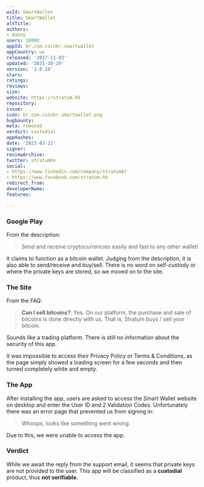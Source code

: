 ```yaml
---
wsId: SmartWallet
title: SmartWallet
altTitle: 
authors:
- danny
users: 10000
appId: br.com.coinbr.smartwallet
appCountry: us
released: '2017-11-03'
updated: '2021-10-29'
version: '2.0.28'
stars: 
ratings: 
reviews: 
size: 
website: https://stratum.hk
repository: 
issue: 
icon: br.com.coinbr.smartwallet.png
bugbounty: 
meta: removed
verdict: custodial
appHashes: 
date: '2023-03-21'
signer: 
reviewArchive: 
twitter: stratumhk
social:
- https://www.linkedin.com/company/stratumbr
- https://www.facebook.com/stratum.hk
redirect_from: 
developerName: 
features: 

---
```


### Google Play
From the description:

> Send and receive cryptocurrencies easily and fast to any other wallet!

It claims to function as a bitcoin wallet. Judging from the description, it is also able to send/receive and buy/sell. There is no word on self-custody or where the private keys are stored, so we moved on to the site.

### The Site
From the FAQ:

> **Can I sell bitcoins?**: Yes. On our platform, the purchase and sale of bitcoins is done directly with us. That is, Stratum buys / sell your bitcoin.

Sounds like a trading platform. There is still no information about the security of this app.

It was impossible to access their Privacy Policy or Terms & Conditions, as the page simply showed a loading screen for a few seconds and then turned completely white and empty.

### The App
After installing the app, users are asked to access the Smart Wallet website on desktop and enter the User ID and 2 Validation Codes. Unfortunately there was an error page that prevented us from signing in:

> Whoops, looks like something went wrong.

Due to this, we were unable to access the app.

### Verdict
While we await the reply from the support email, it seems that private keys are not provided to the user. This app will be classified as a **custodial** product, thus **not verifiable.**
